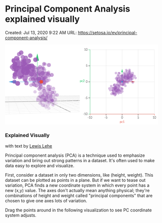 # Principal Component Analysis explained visually

Created: Jul 13, 2020 9:22 AM
URL: https://setosa.io/ev/principal-component-analysis/

![fb-thumb.png](Principal%20Component%20Analysis%20explained%20visually%2032535dac32b24b3e96532845813e6275/fb-thumb.png)

### Explained Visually

with text by [Lewis Lehe](http://twitter.com/lewislehe)

Principal component analysis (PCA) is a technique used to emphasize variation and bring out strong patterns in a dataset. It's often used to make data easy to explore and visualize.

First, consider a dataset in only two dimensions, like (height, weight). This dataset can be plotted as points in a plane. But if we want to tease out variation, PCA finds a new coordinate system in which every point has a new (x,y) value. The axes don't actually mean anything physical; they're combinations of height and weight called "principal components" that are chosen to give one axes lots of variation.

Drag the points around in the following visualization to see PC coordinate system adjusts.